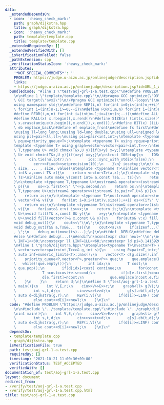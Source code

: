```yaml
---
data:
  _extendedDependsOn:
  - icon: ':heavy_check_mark:'
    path: graph/dijkstra.hpp
    title: graph/dijkstra.hpp
  - icon: ':heavy_check_mark:'
    path: template/template.cpp
    title: template/template.cpp
  _extendedRequiredBy: []
  _extendedVerifiedWith: []
  _isVerificationFailed: false
  _pathExtension: cpp
  _verificationStatusIcon: ':heavy_check_mark:'
  attributes:
    '*NOT_SPECIAL_COMMENTS*': ''
    PROBLEM: https://judge.u-aizu.ac.jp/onlinejudge/description.jsp?id=GRL_1_A
    links:
    - https://judge.u-aizu.ac.jp/onlinejudge/description.jsp?id=GRL_1_A
  bundledCode: "#line 1 \"test/aoj-grl-1-a.test.cpp\"\n#define PROBLEM \"https://judge.u-aizu.ac.jp/onlinejudge/description.jsp?id=GRL_1_A\"\
    \n\n#line 1 \"template/template.cpp\"\n//#pragma GCC optimize(\"O3\")\n//#pragma\
    \ GCC target(\"avx2\")\n//#pragma GCC optimize(\"unroll-loops\")\n#include <bits/stdc++.h>\n\
    using namespace std;\n\n#define REP(i,n) for(int i=0;i<(int)n;++i)\n#define RREP(i,n)\
    \ for(int i=(int)n-1;i>=0;--i)\n#define FOR(i,m,n) for(int i=(int)m;i<(int)n;++i)\n\
    #define RFOR(i,m,n) for(int i=(int)m-1;i>=(int)n;--i)\n#define ALL(x) x.begin(),x.end()\n\
    #define RALL(x) x.rbegin(),x.rend()\n#define SIZE(x) (int)x.size()\n#define UNIQUE(x)\
    \ x.erase(unique(x.begin(),x.end()),x.end());\n#define BIT(x) (1LL<<(x))\n#define\
    \ eb emplace_back\n#define ef emplace_front\n#define fs first\n#define sc second\n\
    \nusing ll=long long;\nusing ld=long double;\nusing ull=unsigned long long;\n\
    using pll=pair<ll,ll>;\nusing pii=pair<int,int>;\ntemplate <typename T> using\
    \ pque=priority_queue<T>;\ntemplate <typename T> using rpque=priority_queue<T,vector<T>,greater<T>>;\n\
    template <typename T> using graph=vector<vector<pair<int,T>>>;\ntemplate <typename\
    \ T,typename U> void chmax(T&x,U y){if(x<y) x=y;}\ntemplate <typename T,typename\
    \ U> void chmin(T&x,U y){if(x>y) x=y;}\n\nstruct IOSetup{\n    IOSetup(){\n  \
    \      cin.tie(nullptr);\n        ios::sync_with_stdio(false);\n        cout<<fixed<<setprecision(10);\n\
    \        cerr<<fixed<<setprecision(10);\n    }\n} iosetup;\n\n// make_v<T>(size,\
    \ size, ... , size, value)\ntemplate <typename T>\ninline vector<T> make_v(const\
    \ int& a,const T& x){\n    return vector<T>(a,x);\n}\ntemplate <typename T,typename...\
    \ Ts>\ninline auto make_v(const int& a,const Ts&... ts){\n    return vector<decltype(make_v<T>(ts...))>(a,make_v<T>(ts...));\n\
    }\n\ntemplate <typename T,typename U>\nostream& operator<<(ostream& os,const pair<T,U>&\
    \ p){\n    os<<p.first<<\" \"<<p.second;\n    return os;\n}\ntemplate <typename\
    \ T,typename U>\nistream& operator>>(istream& is,pair<T,U>& p){\n    is>>p.first>>p.second;\n\
    \    return is;\n}\n\ntemplate <typename T>\nostream& operator<<(ostream& os,const\
    \ vector<T>& v){\n    for(int i=0;i<(int)v.size();++i) os<<(i?\" \":\"\")<<v[i];\n\
    \    return os;\n}\ntemplate <typename T>\nistream& operator>>(istream& is,vector<T>&\
    \ v){\n    for(auto& x:v) is>>x;\n    return is;\n}\n\ntemplate <typename T,typename\
    \ U>\nvoid fill(T& x,const U& y){\n    x=y;\n}\ntemplate <typename T,typename\
    \ U>\nvoid fill(vector<T>& x,const U& y){\n    for(auto& v:x) fill(x,y);\n}\n\n\
    void debug_out(){\n    cout<<\"\\n\";\n}\ntemplate <typename T,typename... Ts>\n\
    void debug_out(T&& a,Ts&&... ts){\n    cout<<a;\n    if(sizeof...(Ts)>0) cout<<\"\
    , \";\n    debug_out(move(ts)...);\n}\n\n#ifdef _DEBUG\n#define debug(...) debug_out(__VA_ARGS__)\n\
    #else \n#define debug(...)\n#endif\n\nconstexpr char newl='\\n';\nconstexpr int\
    \ INF=1<<30;\nconstexpr ll LINF=1LL<<60;\nconstexpr ld pi=3.1415926535897932;\n\
    \n#line 1 \"graph/dijkstra.hpp\"\ntemplate<typename T>\nvector<T> dijkstra(const\
    \ vector<vector<pair<int,T>>>& g,int s){\n    using P=pair<T,int>;\n    const\
    \ auto inf=numeric_limits<T>::max();\n    vector<T> d(g.size(),inf);\n    d[s]=0;\n\
    \    priority_queue<P,vector<P>,greater<P>> que;\n    que.emplace(P(0,s));\n \
    \   while(!que.empty()){\n        int idx;\n        T cost;\n        tie(cost,idx)=que.top();\
    \ que.pop();\n        if(d[idx]<cost) continue;\n        for(const auto& e:g[idx]){\n\
    \            T ncost=cost+e.second;\n            if(d[e.first]<=ncost) continue;\n\
    \            d[e.first]=ncost;\n            que.emplace(ncost,e.first);\n    \
    \    }\n    }\n    return d;\n}\n\n#line 5 \"test/aoj-grl-1-a.test.cpp\"\n\nint\
    \ main(){\n    int V,E,r;\n    cin>>V>>E>>r;\n    graph<ll> g(V);\n    REP(i,E){\n\
    \        int s,t,d;\n        cin>>s>>t>>d;\n        g[s].eb(t,d);\n    }\n   \
    \ auto d=dijkstra(g,r);\n    REP(i,V){\n        if(d[i]>=LINF) cout<<\"INF\"<<newl;\n\
    \        else cout<<d[i]<<newl;\n    }\n}\n"
  code: "#define PROBLEM \"https://judge.u-aizu.ac.jp/onlinejudge/description.jsp?id=GRL_1_A\"\
    \n\n#include \"../template/template.cpp\"\n#include \"../graph/dijkstra.hpp\"\n\
    \nint main(){\n    int V,E,r;\n    cin>>V>>E>>r;\n    graph<ll> g(V);\n    REP(i,E){\n\
    \        int s,t,d;\n        cin>>s>>t>>d;\n        g[s].eb(t,d);\n    }\n   \
    \ auto d=dijkstra(g,r);\n    REP(i,V){\n        if(d[i]>=LINF) cout<<\"INF\"<<newl;\n\
    \        else cout<<d[i]<<newl;\n    }\n}\n"
  dependsOn:
  - template/template.cpp
  - graph/dijkstra.hpp
  isVerificationFile: true
  path: test/aoj-grl-1-a.test.cpp
  requiredBy: []
  timestamp: '2021-10-21 11:00:36+09:00'
  verificationStatus: TEST_ACCEPTED
  verifiedWith: []
documentation_of: test/aoj-grl-1-a.test.cpp
layout: document
redirect_from:
- /verify/test/aoj-grl-1-a.test.cpp
- /verify/test/aoj-grl-1-a.test.cpp.html
title: test/aoj-grl-1-a.test.cpp
---
```

